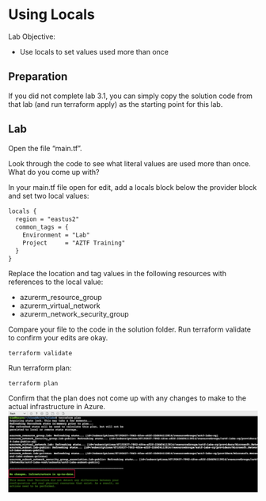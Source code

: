 # Using Locals

Lab Objective:
- Use locals to set values used more than once

## Preparation

If you did not complete lab 3.1, you can simply copy the solution code from that lab (and run terraform apply) as the starting point for this lab.

## Lab

Open the file “main.tf”.

Look through the code to see what literal values are used more than once.  What do you come up with?

In your main.tf file open for edit, add a locals block below the provider block and set two local values:
```
locals {
  region = "eastus2"
  common_tags = {
    Environment = "Lab"
    Project     = "AZTF Training"
  }
}
```

Replace the location and tag values in the following resources with references to the local value:
- azurerm_resource_group
- azurerm_virtual_network
- azurerm_network_security_group

Compare your file to the code in the solution folder.  Run terraform validate to confirm your edits are okay.  
```
terraform validate
```

Run terraform plan:

```
terraform plan
```

Confirm that the plan does not come up with any changes to make to the actual infrastructure in Azure.
![Terraform plan results with locals declared](./images/tf-locals.png "Terraform plan results with locals declared")
